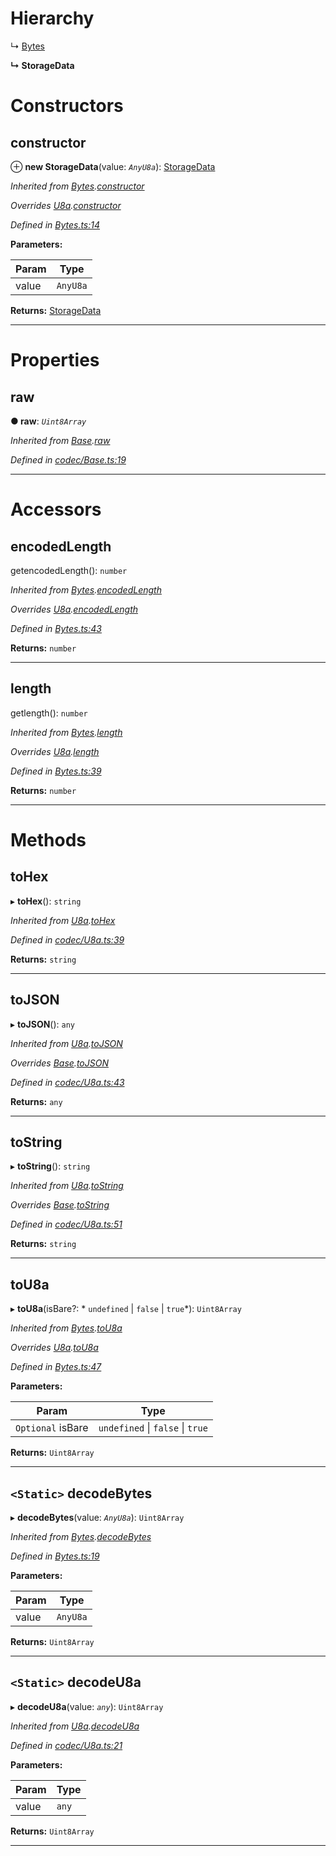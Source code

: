

# Hierarchy

↳  [Bytes](_bytes_.bytes.md)

**↳ StorageData**

# Constructors

<a id="constructor"></a>

##  constructor

⊕ **new StorageData**(value: *`AnyU8a`*): [StorageData](_storagedata_.storagedata.md)

*Inherited from [Bytes](_bytes_.bytes.md).[constructor](_bytes_.bytes.md#constructor)*

*Overrides [U8a](_codec_u8a_.u8a.md).[constructor](_codec_u8a_.u8a.md#constructor)*

*Defined in [Bytes.ts:14](https://github.com/polkadot-js/api/blob/de284fb/packages/types/src/Bytes.ts#L14)*

**Parameters:**

| Param | Type |
| ------ | ------ |
| value | `AnyU8a` |

**Returns:** [StorageData](_storagedata_.storagedata.md)

___

# Properties

<a id="raw"></a>

##  raw

**● raw**: *`Uint8Array`*

*Inherited from [Base](_codec_base_.base.md).[raw](_codec_base_.base.md#raw)*

*Defined in [codec/Base.ts:19](https://github.com/polkadot-js/api/blob/de284fb/packages/types/src/codec/Base.ts#L19)*

___

# Accessors

<a id="encodedlength"></a>

##  encodedLength

getencodedLength(): `number`

*Inherited from [Bytes](_bytes_.bytes.md).[encodedLength](_bytes_.bytes.md#encodedlength)*

*Overrides [U8a](_codec_u8a_.u8a.md).[encodedLength](_codec_u8a_.u8a.md#encodedlength)*

*Defined in [Bytes.ts:43](https://github.com/polkadot-js/api/blob/de284fb/packages/types/src/Bytes.ts#L43)*

**Returns:** `number`

___
<a id="length"></a>

##  length

getlength(): `number`

*Inherited from [Bytes](_bytes_.bytes.md).[length](_bytes_.bytes.md#length)*

*Overrides [U8a](_codec_u8a_.u8a.md).[length](_codec_u8a_.u8a.md#length)*

*Defined in [Bytes.ts:39](https://github.com/polkadot-js/api/blob/de284fb/packages/types/src/Bytes.ts#L39)*

**Returns:** `number`

___

# Methods

<a id="tohex"></a>

##  toHex

▸ **toHex**(): `string`

*Inherited from [U8a](_codec_u8a_.u8a.md).[toHex](_codec_u8a_.u8a.md#tohex)*

*Defined in [codec/U8a.ts:39](https://github.com/polkadot-js/api/blob/de284fb/packages/types/src/codec/U8a.ts#L39)*

**Returns:** `string`

___
<a id="tojson"></a>

##  toJSON

▸ **toJSON**(): `any`

*Inherited from [U8a](_codec_u8a_.u8a.md).[toJSON](_codec_u8a_.u8a.md#tojson)*

*Overrides [Base](_codec_base_.base.md).[toJSON](_codec_base_.base.md#tojson)*

*Defined in [codec/U8a.ts:43](https://github.com/polkadot-js/api/blob/de284fb/packages/types/src/codec/U8a.ts#L43)*

**Returns:** `any`

___
<a id="tostring"></a>

##  toString

▸ **toString**(): `string`

*Inherited from [U8a](_codec_u8a_.u8a.md).[toString](_codec_u8a_.u8a.md#tostring)*

*Overrides [Base](_codec_base_.base.md).[toString](_codec_base_.base.md#tostring)*

*Defined in [codec/U8a.ts:51](https://github.com/polkadot-js/api/blob/de284fb/packages/types/src/codec/U8a.ts#L51)*

**Returns:** `string`

___
<a id="tou8a"></a>

##  toU8a

▸ **toU8a**(isBare?: * `undefined` &#124; `false` &#124; `true`*): `Uint8Array`

*Inherited from [Bytes](_bytes_.bytes.md).[toU8a](_bytes_.bytes.md#tou8a)*

*Overrides [U8a](_codec_u8a_.u8a.md).[toU8a](_codec_u8a_.u8a.md#tou8a)*

*Defined in [Bytes.ts:47](https://github.com/polkadot-js/api/blob/de284fb/packages/types/src/Bytes.ts#L47)*

**Parameters:**

| Param | Type |
| ------ | ------ |
| `Optional` isBare |  `undefined` &#124; `false` &#124; `true`|

**Returns:** `Uint8Array`

___
<a id="decodebytes"></a>

## `<Static>` decodeBytes

▸ **decodeBytes**(value: *`AnyU8a`*): `Uint8Array`

*Inherited from [Bytes](_bytes_.bytes.md).[decodeBytes](_bytes_.bytes.md#decodebytes)*

*Defined in [Bytes.ts:19](https://github.com/polkadot-js/api/blob/de284fb/packages/types/src/Bytes.ts#L19)*

**Parameters:**

| Param | Type |
| ------ | ------ |
| value | `AnyU8a` |

**Returns:** `Uint8Array`

___
<a id="decodeu8a"></a>

## `<Static>` decodeU8a

▸ **decodeU8a**(value: *`any`*): `Uint8Array`

*Inherited from [U8a](_codec_u8a_.u8a.md).[decodeU8a](_codec_u8a_.u8a.md#decodeu8a)*

*Defined in [codec/U8a.ts:21](https://github.com/polkadot-js/api/blob/de284fb/packages/types/src/codec/U8a.ts#L21)*

**Parameters:**

| Param | Type |
| ------ | ------ |
| value | `any` |

**Returns:** `Uint8Array`

___

